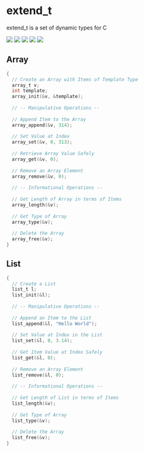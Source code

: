 # extend_t
extend_t is a set of dynamic types for C

![](https://travis-ci.com/keiranrowan/utils.h.svg?branch=master) ![](https://img.shields.io/codacy/grade/24147cd349c8416497d29a92cd65975b) ![](https://img.shields.io/github/license/keiranrowan/extend_t) ![](https://img.shields.io/github/languages/code-size/keiranrowan/extend_t) ![](https://img.shields.io/github/languages/top/keiranrowan/extend_t)

## Array

```C
{
  // Create an Array with Items of Template Type
  array_t v;
  int template;
  array_init(&v, &template);
  
  // -- Manipulative Operations --
  
  // Append Item to the Array
  array_append(&v, 314);
  
  // Set Value at Index
  array_set(&v, 0, 313);
  
  // Retrieve Array Value Safely
  array_get(&v, 0);
  
  // Remove an Array Element
  array_remove(&v, 0);
  
  // -- Informational Operations --
  
  // Get Length of Array in terms of Items
  array_length(&v);
  
  // Get Type of Array
  array_type(&v);
  
  // Delete the Array
  array_free(&v);
}
```

## List

```C
{
  // Create a List
  list_t l;
  list_init(&l);
  
  // -- Manipulative Operations --
  
  // Append an Item to the List
  list_append(&l, "Hello World");
  
  // Set Value at Index in the List
  list_set(&l, 0, 3.14);
  
  // Get Item Value at Index Safely
  list_get(&l, 0);
  
  // Remove an Array Element
  list_remove(&l, 0);
  
  // -- Informational Operations --
  
  // Get Length of List in terms of Items
  list_length(&v);
  
  // Get Type of Array
  list_type(&v);
  
  // Delete the Array
  list_free(&v);
}
```
